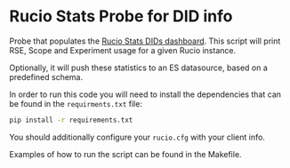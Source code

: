 # Rucio Stats Probe for DID info
Probe that populates the [Rucio Stats DIDs dashboard](https://monit-grafana.cern.ch/d/74yXDN2Gk/rucio-stats-dids?orgId=51).
This script will print RSE, Scope and Experiment usage for a given Rucio instance.

Optionally, it will push these statistics to an ES datasource, based on a predefined schema.

In order to run this code you will need to install the dependencies that can be found in the ```requirments.txt``` file:
```bash
pip install -r requirements.txt
```
You should additionally configure your ```rucio.cfg``` with your client info.

Examples of how to run the script can be found in the Makefile.

